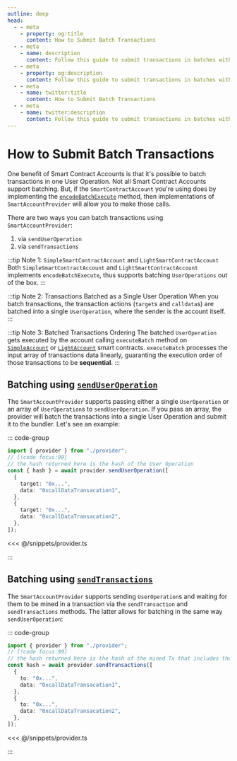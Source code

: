 ```yaml
---
outline: deep
head:
  - - meta
    - property: og:title
      content: How to Submit Batch Transactions
  - - meta
    - name: description
      content: Follow this guide to submit transactions in batches with Account Kit, a vertically integrated stack for building apps that support ERC-4337.
  - - meta
    - property: og:description
      content: Follow this guide to submit transactions in batches with Account Kit, a vertically integrated stack for building apps that support ERC-4337.
  - - meta
    - name: twitter:title
      content: How to Submit Batch Transactions
  - - meta
    - name: twitter:description
      content: Follow this guide to submit transactions in batches with Account Kit, a vertically integrated stack for building apps that support ERC-4337.
---
```


# How to Submit Batch Transactions

One benefit of Smart Contract Accounts is that it's possible to batch transactions in one User Operation. Not all Smart Contract Accounts support batching. But, if the `SmartContractAccount` you're using does by implementing the [`encodeBatchExecute`](/packages/aa-core/accounts/optional/encodeBatchExecute.md) method, then implementations of `SmartAccountProvider` will allow you to make those calls.

There are two ways you can batch transactions using `SmartAccountProvider`:

1. via `sendUserOperation`
2. via `sendTransactions`

:::tip Note 1: `SimpleSmartContractAccount` and `LightSmartContractAccount`
Both `SimpleSmartContractAccount` and `LightSmartContractAccount` implements `encodeBatchExecute`, thus supports batching `UserOperations` out of the box.
:::

:::tip Note 2: Transactions Batched as a Single User Operation
When you batch transactions, the transaction actions (`target`s and `calldata`s) are batched into a single `UserOperation`, where the sender is the account itself.
:::

:::tip Note 3: Batched Transactions Ordering
The batched `UserOperation` gets executed by the account calling `executeBatch` method on [`SimpleAccount`](https://github.com/eth-infinitism/account-abstraction/blob/ver0.6.0/contracts/samples/SimpleAccount.sol) or [`LightAccount`](https://github.com/alchemyplatform/light-account/blob/v1.0.2/src/LightAccount.sol) smart contracts. `executeBatch` processes the input array of transactions data linearly, guaranting the execution order of those transactions to be **sequential**.
:::

## Batching using [`sendUserOperation`](/packages/aa-core/provider/sendUserOperation.md)

The `SmartAccountProvider` supports passing either a single `UserOperation` or an array of `UserOperation`s to `sendUserOperation`. If you pass an array, the provider will batch the transactions into a single User Operation and submit it to the bundler. Let's see an example:

::: code-group

```ts [example.ts]
import { provider } from "./provider";
// [!code focus:99]
// the hash returned here is the hash of the User Operation
const { hash } = await provider.sendUserOperation([
  {
    target: "0x...",
    data: "0xcallDataTransacation1",
  },
  {
    target: "0x...",
    data: "0xcallDataTransacation2",
  },
]);
```

<<< @/snippets/provider.ts

:::

## Batching using [`sendTransactions`](/packages/aa-core/provider/sendTransactions.md)

The `SmartAccountProvider` supports sending `UserOperation`s and waiting for them to be mined in a transaction via the `sendTransaction` and `sendTransactions` methods. The latter allows for batching in the same way `sendUserOperation`:

::: code-group

```ts [example.ts]
import { provider } from "./provider";
// [!code focus:99]
// the hash returned here is the hash of the mined Tx that includes the UserOperation
const hash = await provider.sendTransactions([
  {
    to: "0x...",
    data: "0xcallDataTransacation1",
  },
  {
    to: "0x...",
    data: "0xcallDataTransacation2",
  },
]);
```

<<< @/snippets/provider.ts

:::
